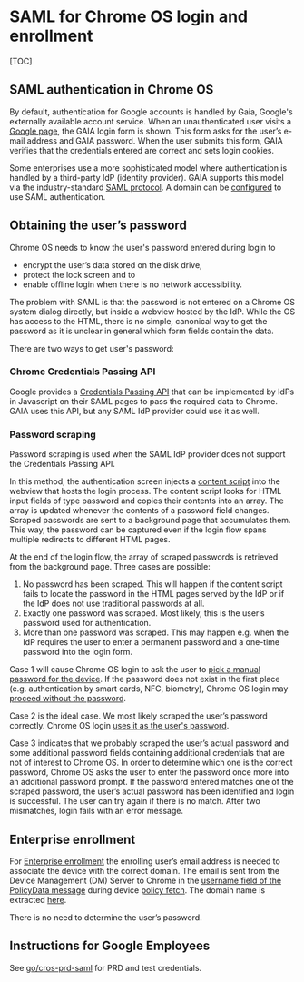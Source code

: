 # SAML for Chrome OS login and enrollment

[TOC]

## SAML authentication in Chrome OS
By default, authentication for Google accounts is handled by Gaia, Google's
externally available account service. When an unauthenticated user visits a
[Google page](https://accounts.google.com), the GAIA login form is shown. This
form asks for the user’s e-mail address and GAIA password. When the user submits
this form, GAIA verifies that the credentials entered are correct and sets login
cookies.

Some enterprises use a more sophisticated model where authentication is handled
by a third-party IdP (identity provider). GAIA supports this model via the
industry-standard
[SAML protocol](https://en.wikipedia.org/wiki/Security_Assertion_Markup_Language).
A domain can be [configured](https://support.google.com/a?p=sso) to
use SAML authentication.

## Obtaining the user’s password
Chrome OS needs to know the user's password entered during login to
* encrypt the user’s data stored on the disk drive,
* protect the lock screen and to
* enable offline login when there is no network accessibility.

The problem with SAML is that the password is not entered on a Chrome OS system
dialog directly, but inside a webview hosted by the IdP. While the OS has access
to the HTML, there is no simple, canonical way to get the password as it is
unclear in general which form fields contain the data.

There are two ways to get user's password:

### Chrome Credentials Passing API
Google provides a
[Credentials Passing API](https://www.chromium.org/administrators/advanced-integration-for-saml-sso-on-chrome-devices)
that can be implemented by IdPs in Javascript on their SAML pages to pass the
required data to Chrome. GAIA uses this API, but any SAML IdP provider could use
it as well.

### Password scraping
Password scraping is used when the SAML IdP provider does not support the
Credentials Passing API.

In this method, the authentication screen injects a
[content script](https://cs.chromium.org/chromium/src/chrome/browser/resources/gaia_auth_host/saml_injected.js)
into the webview that hosts the login process. The content script looks for HTML
input fields of type password and copies their contents into an array. The array
is updated whenever the contents of a password field changes. Scraped passwords
are sent to a background page that accumulates them. This way, the password can
be captured even if the login flow spans multiple redirects to different HTML
pages.

At the end of the login flow, the array of scraped passwords is retrieved from
the background page.
Three cases are possible:
1. No password has been scraped. This will happen if the content script fails to
   locate the password in the HTML pages served by the IdP or if the IdP does
   not use traditional passwords at all.
2. Exactly one password was scraped. Most likely, this is the user’s password
   used for authentication.
3. More than one password was scraped. This may happen e.g. when the IdP
   requires the user to enter a permanent password and a one-time password into
   the login form.

Case 1 will cause Chrome OS login to ask the user to
[pick a manual password for the device](https://cs.chromium.org/chromium/src/chrome/browser/resources/chromeos/login/screen_gaia_signin.js?rcl=c4dd0ee9aebc827a18caa7cb0fdcf7c123d1a29f&l=981).
If the password does not exist in the first place (e.g. authentication by smart
cards, NFC, biometry), Chrome OS login may
[proceed without the password](https://cs.chromium.org/chromium/src/chrome/browser/resources/gaia_auth_host/authenticator.js?rcl=faf24c60e6177fe0dcda857ec257d84ebabddc0e&l=799).

Case 2 is the ideal case. We most likely scraped the user’s password correctly.
Chrome OS login
[uses it as the user's password](https://cs.chromium.org/chromium/src/chrome/browser/resources/gaia_auth_host/authenticator.js?rcl=faf24c60e6177fe0dcda857ec257d84ebabddc0e&l=708).

Case 3 indicates that we probably scraped the user’s actual password and some
additional password fields containing additional credentials that are not of
interest to Chrome OS. In order to determine which one is the correct password,
Chrome OS asks the user to enter the password once more into an additional
password prompt. If the password entered matches one of the scraped password,
the user’s actual password has been identified and login is successful. The user
can try again if there is no match. After two mismatches, login fails with an
error message.

## Enterprise enrollment
For [Enterprise enrollment](enrollment.md) the enrolling user’s email address is
needed to associate the device with the correct domain. The email is sent from
the Device Management (DM) Server to Chrome in the
[username field of the PolicyData message](https://cs.chromium.org/chromium/src/components/policy/proto/device_management_backend.proto?rcl=d477c3a9479cbebc4c7c36b7b89d641abda404a2&l=448)
during device
[policy fetch](https://cs.chromium.org/chromium/src/chrome/browser/ash/policy/enrollment/enrollment_handler_chromeos.cc?l=316&rcl=176048587047ce83551542b20d973b2ff698cc5f).
The domain name is extracted
[here](https://cs.chromium.org/chromium/src/chrome/browser/ash/policy/enrollment/enrollment_handler_chromeos.cc?rcl=d477c3a9479cbebc4c7c36b7b89d641abda404a2&l=576).

There is no need to determine the user’s password.

## Instructions for Google Employees
See [go/cros-prd-saml](https://goto.google.com/cros-prd-saml) for PRD and test
credentials.
